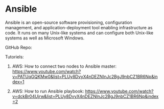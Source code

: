 # Ansible

Ansible is an open-source software provisioning, configuration management, and application-deployment tool enabling infrastructure as code. It runs on many Unix-like systems and can configure both Unix-like systems as well as Microsoft Windows.

GitHub Repo: 

Tutoriels: 
1. AWS: How to connect two nodes to Ansible master:
https://www.youtube.com/watch?v=PATUqGQKMw0&list=PLUy8DvyX4nDEZNInJc2BgJ9nbCZ1BR6Np&index=1

2. AWS: How to run Ansible playbook:
https://www.youtube.com/watch?v=dckBr04Ujrw&list=PLUy8DvyX4nDEZNInJc2BgJ9nbCZ1BR6Np&index=2

